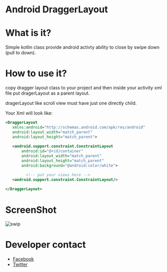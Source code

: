 # Android DraggerLayout

# What is it? 

Simple kotlin class provide android activty ability to close by swipe down (pull to down).


# How to use it? 

copy dragger layout class to your project and then inside your activity xml file put dragerLayout as a parent layout.

dragerLayout like scroll view must have just one directly child.

Your Xml will look like: 

```xml
<DraggerLayout
   xmlns:android="http://schemas.android.com/apk/res/android"
   android:layout_width="match_parent"
   android:layout_height="match_parent">
    
   <android.support.constraint.ConstraintLayout
       android:id="@+id/container"
       android:layout_width="match_parent"
       android:layout_height="match_parent"
       android:background="@android:color/white">

         <!-- put your views here -->
   <android.support.constraint.ConstraintLayout/>
  
</DraggerLayout>

```

# ScreenShot

![swip](https://user-images.githubusercontent.com/17902030/41172834-c1eb88c6-6b5d-11e8-97fd-729037d85c4d.gif)

# Developer contact 
   * [Facebook](https://www.facebook.com/profile.php?id=100006656534009)
   * [Twitter](https://twitter.com/salahamassi)
